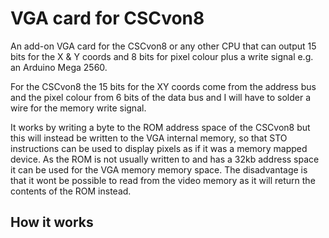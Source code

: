 # VGA card for CSCvon8

An add-on VGA card for the CSCvon8 or any other CPU that can output 15
bits for the X & Y coords and 8 bits for pixel colour plus a write
signal e.g. an Arduino Mega 2560.

For the CSCvon8 the 15 bits for the XY coords come from the address bus
and the pixel colour from 6 bits of the data bus and I will have to
solder a wire for the memory write signal.

It works by writing a byte to the ROM address space of the CSCvon8
but this will instead be written to the VGA internal memory, so that
STO instructions can be used to display pixels as if it was a memory
mapped device. As the ROM is not usually written to and has a 32kb
address space it can be used for the VGA memory memory space.
The disadvantage is that it wont be possible to read from the video
memory as it will return the contents of the ROM instead.

## How it works




